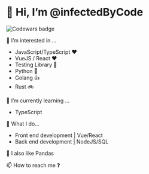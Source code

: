 # 👋 Hi, I’m @infectedByCode
![Codewars badge](https://www.codewars.com/users/infectedByCode/badges/micro)

👀 I’m interested in ...
- JavaScript/TypeScript ❤️
- VueJS / React ❤️
- Testing Library 🧪
- Python 🐍
- Golang 👍
- Rust 🚲

🌱 I’m currently learning ...
- TypeScript

🎨 What I do...
- Front end development | Vue/React
- Back end development | NodeJS/SQL

🐼 I also like Pandas 

📫 How to reach me ❓


